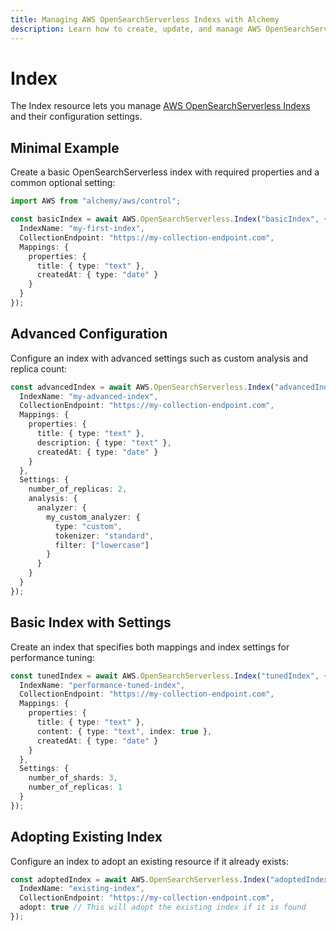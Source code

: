 ```yaml
---
title: Managing AWS OpenSearchServerless Indexs with Alchemy
description: Learn how to create, update, and manage AWS OpenSearchServerless Indexs using Alchemy Cloud Control.
---
```


# Index

The Index resource lets you manage [AWS OpenSearchServerless Indexs](https://docs.aws.amazon.com/opensearchserverless/latest/userguide/) and their configuration settings.

## Minimal Example

Create a basic OpenSearchServerless index with required properties and a common optional setting:

```ts
import AWS from "alchemy/aws/control";

const basicIndex = await AWS.OpenSearchServerless.Index("basicIndex", {
  IndexName: "my-first-index",
  CollectionEndpoint: "https://my-collection-endpoint.com",
  Mappings: {
    properties: {
      title: { type: "text" },
      createdAt: { type: "date" }
    }
  }
});
```

## Advanced Configuration

Configure an index with advanced settings such as custom analysis and replica count:

```ts
const advancedIndex = await AWS.OpenSearchServerless.Index("advancedIndex", {
  IndexName: "my-advanced-index",
  CollectionEndpoint: "https://my-collection-endpoint.com",
  Mappings: {
    properties: {
      title: { type: "text" },
      description: { type: "text" },
      createdAt: { type: "date" }
    }
  },
  Settings: {
    number_of_replicas: 2,
    analysis: {
      analyzer: {
        my_custom_analyzer: {
          type: "custom",
          tokenizer: "standard",
          filter: ["lowercase"]
        }
      }
    }
  }
});
```

## Basic Index with Settings

Create an index that specifies both mappings and index settings for performance tuning:

```ts
const tunedIndex = await AWS.OpenSearchServerless.Index("tunedIndex", {
  IndexName: "performance-tuned-index",
  CollectionEndpoint: "https://my-collection-endpoint.com",
  Mappings: {
    properties: {
      title: { type: "text" },
      content: { type: "text", index: true },
      createdAt: { type: "date" }
    }
  },
  Settings: {
    number_of_shards: 3,
    number_of_replicas: 1
  }
});
```

## Adopting Existing Index

Configure an index to adopt an existing resource if it already exists:

```ts
const adoptedIndex = await AWS.OpenSearchServerless.Index("adoptedIndex", {
  IndexName: "existing-index",
  CollectionEndpoint: "https://my-collection-endpoint.com",
  adopt: true // This will adopt the existing index if it is found
});
```
